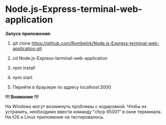 # Node.js-Express-terminal-web-application

**Запуск приложения:**

1) git clone https://github.com/Rombelirk/Node.js-Express-terminal-web-application.git

2) cd Node.js-Express-terminal-web-application

3) npm install

4) npm start

5) Перейти в браузере по адресу localhost:3000

**!!!  Внимание  !!!**

На Windows могут возникнуть проблемы с кодировкой.
Чтобы их устранить, необходимо ввести команду "chcp 65001" в окне терминала.
На iOS и Linux приложение не тестировалось.
